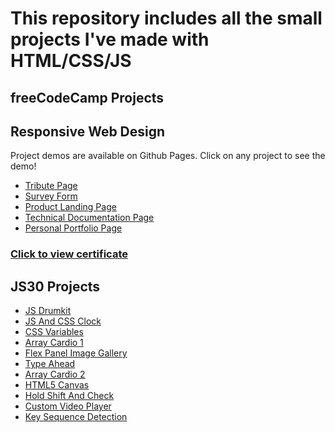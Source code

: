 # This repository includes all the small projects I've made with HTML/CSS/JS

## freeCodeCamp Projects

## Responsive Web Design

Project demos are available on Github Pages.
Click on any project to see the demo!

- [Tribute Page](https://m2tdev.github.io/tribute-page/)
- [Survey Form](https://m2tdev.github.io/survey-form/)
- [Product Landing Page](https://m2tdev.github.io/product-landing-page/)
- [Technical Documentation Page](https://m2tdev.github.io/technical-documentation-page/)
- [Personal Portfolio Page](https://m2tdev.github.io/personal-portfolio-page/)

### [Click to view certificate](https://www.freecodecamp.org/certification/m2tdev/responsive-web-design)

## JS30 Projects

- [JS Drumkit](https://m2tdev.github.io/js-drumkit/)
- [JS And CSS Clock](https://m2tdev.github.io/js-and-css-clock/)
- [CSS Variables](https://m2tdev.github.io/css-variables/)
- [Array Cardio 1](https://m2tdev.github.io/array-cardio-1)
- [Flex Panel Image Gallery](https://m2tdev.github.io/flex-panel-gallery)
- [Type Ahead](https://m2tdev.github.io/type-ahead)
- [Array Cardio 2](https://m2tdev.github.io/array-cardio-2)
- [HTML5 Canvas](https://m2tdev.github.io/html5-canvas)
- [Hold Shift And Check](https://m2tdev.github.io/hold-shift-and-check)
- [Custom Video Player](https://m2tdev.github.io/custom-video-player)
- [Key Sequence Detection](https://m2tdev.github.io/key-sequence-detection)